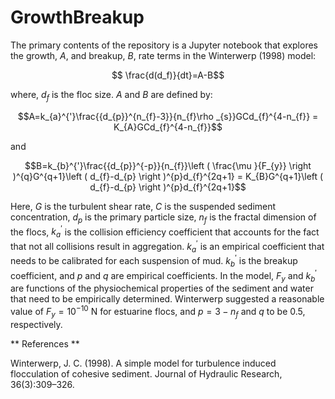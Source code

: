 # GrowthBreakup

The primary contents of the repository is a Jupyter notebook that explores the growth, $A$, and breakup, $B$, rate terms in the Winterwerp (1998) model:

$$ \frac{d(d_f)}{dt}=A-B$$

where, $d_f$ is the floc size. $A$ and $B$ are defined by:

$$A=k_{a}^{'}\frac{{d_{p}}^{n_{f}-3}}{n_{f}\rho _{s}}GCd_{f}^{4-n_{f}} = K_{A}GCd_{f}^{4-n_{f}}$$

and

$$B=k_{b}^{'}\frac{{d_{p}}^{-p}}{n_{f}}\left ( \frac{\mu }{F_{y}} \right )^{q}G^{q+1}\left ( d_{f}-d_{p} \right )^{p}d_{f}^{2q+1} = K_{B}G^{q+1}\left ( d_{f}-d_{p} \right )^{p}d_{f}^{2q+1}$$

Here, $G$ is the turbulent shear rate, $C$ is the suspended sediment concentration, $d_p$ is the primary particle size, $n_f$ is the fractal dimension of the flocs, $k_{a}^{'}$ is the collision efficiency coefficient that accounts for the fact that not all collisions result in aggregation. $k_{a}^{'}$ is an empirical coefficient that needs to be calibrated for each suspension of mud. $k_{b}^{'}$ is the breakup coefficient, and $p$ and $q$ are empirical coefficients. In the model, $F_{y}$ and $k_{b}^{'}$ are functions of the physiochemical properties of the sediment and water that need to be empirically determined. Winterwerp suggested a reasonable value of $F_{y} = 10^{-10}$ N for estuarine flocs, and $p=3-n_{f}$ and $q$ to be 0.5, respectively.

** References **

Winterwerp, J. C. (1998). A simple model for turbulence induced flocculation of cohesive sediment. Journal of Hydraulic Research, 36(3):309–326.
